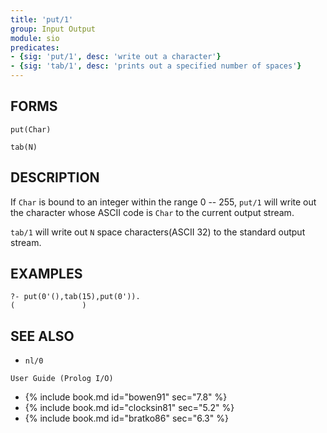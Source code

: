 ```yaml
---
title: 'put/1'
group: Input Output
module: sio
predicates:
- {sig: 'put/1', desc: 'write out a character'}
- {sig: 'tab/1', desc: 'prints out a specified number of spaces'}
---
```


## FORMS
```
put(Char)

tab(N)
```
## DESCRIPTION

If `Char` is bound to an integer within the range 0 -- 255, `put/1` will write out the character whose ASCII code is `Char` to the current output stream.

`tab/1` will write out `N` space characters(ASCII 32) to the standard output stream.


## EXAMPLES

```
?- put(0'(),tab(15),put(0')).
(               )
```

## SEE ALSO

- `nl/0`  

`User Guide (Prolog I/O)`  
- {% include book.md id="bowen91"    sec="7.8" %}
- {% include book.md id="clocksin81" sec="5.2" %}
- {% include book.md id="bratko86"   sec="6.3" %}
